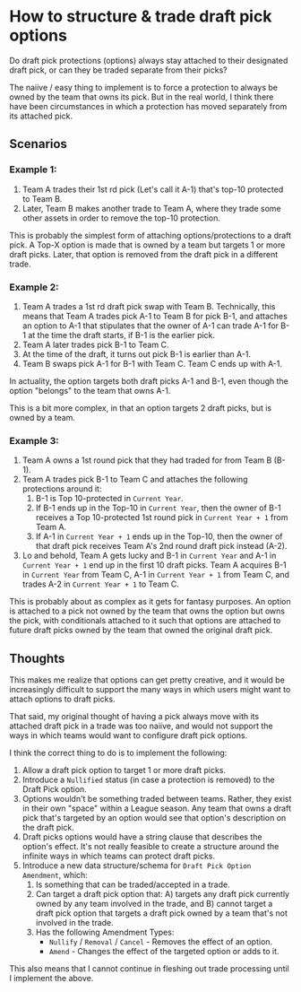 # How to structure & trade draft pick options

Do draft pick protections (options) always stay attached to their designated draft pick, or can they be traded separate from their picks?

The naiive / easy thing to implement is to force a protection to always be owned by the team that owns its pick. But in the real world, I think there have been circumstances in which a protection has moved separately from its attached pick.

## Scenarios

### Example 1:

1. Team A trades their 1st rd pick (Let's call it A-1) that's top-10 protected to Team B.
2. Later, Team B makes another trade to Team A, where they trade some other assets in order to remove the top-10 protection.

This is probably the simplest form of attaching options/protections to a draft pick. A Top-X option is made that is owned by a team but targets 1 or more draft picks. Later, that option is removed from the draft pick in a different trade.

### Example 2:

1. Team A trades a 1st rd draft pick swap with Team B. Technically, this means that Team A trades pick A-1 to Team B for pick B-1, and attaches an option to A-1 that stipulates that the owner of A-1 can trade A-1 for B-1 at the time the draft starts, if B-1 is the earlier pick.
2. Team A later trades pick B-1 to Team C.
3. At the time of the draft, it turns out pick B-1 is earlier than A-1.
4. Team B swaps pick A-1 for B-1 with Team C. Team C ends up with A-1.

In actuality, the option targets both draft picks A-1 and B-1, even though the option "belongs" to the team that owns A-1.

This is a bit more complex, in that an option targets 2 draft picks, but is owned by a team.

### Example 3:

1. Team A owns a 1st round pick that they had traded for from Team B (B-1).
2. Team A trades pick B-1 to Team C and attaches the following protections around it:
    1. B-1 is Top 10-protected in `Current Year`.
    2. If B-1 ends up in the Top-10 in `Current Year`, then the owner of B-1 receives a Top 10-protected 1st round pick in `Current Year + 1` from Team A.
    3. If A-1 in `Current Year + 1` ends up in the Top-10, then the owner of that draft pick receives Team A's 2nd round draft pick instead (A-2).
3. Lo and behold, Team A gets lucky and B-1 in `Current Year` and A-1 in `Current Year + 1` end up in the first 10 draft picks. Team A acquires B-1 in `Current Year` from Team C, A-1 in `Current Year + 1` from Team C, and trades A-2 in `Current Year + 1` to Team C.

This is probably about as complex as it gets for fantasy purposes. An option is attached to a pick not owned by the team that owns the option but owns the pick, with conditionals attached to it such that options are attached to future draft picks owned by the team that owned the original draft pick.

## Thoughts

This makes me realize that options can get pretty creative, and it would be increasingly difficult to support the many ways in which users might want to attach options to draft picks.

That said, my original thought of having a pick always move with its attached draft pick in a trade was too naiive, and would not support the ways in which teams would want to configure draft pick options.

I think the correct thing to do is to implement the following:
1. Allow a draft pick option to target 1 or more draft picks.
2. Introduce a `Nullified` status (in case a protection is removed) to the Draft Pick option.
3. Options wouldn't be something traded between teams. Rather, they exist in their own "space" within a League season. Any team that owns a draft pick that's targeted by an option would see that option's description on the draft pick.
4. Draft picks options would have a string clause that describes the option's effect. It's not really feasible to create a structure around the infinite ways in which teams can protect draft picks.
5. Introduce a new data structure/schema for `Draft Pick Option Amendment`, which:
    1. Is something that can be traded/accepted in a trade.
    2. Can target a draft pick option that: A) targets any draft pick currently owned by any team involved in the trade, and B) cannot target a draft pick option that targets a draft pick owned by a team that's not involved in the trade.
    3. Has the following Amendment Types:
        * `Nullify` / `Removal` / `Cancel` - Removes the effect of an option.
        * `Amend` - Changes the effect of the targeted option or adds to it.

This also means that I cannot continue in fleshing out trade processing until I implement the above.
